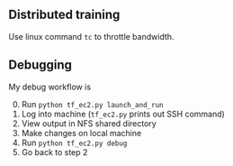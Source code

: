 ## Distributed training
Use linux command `tc` to throttle bandwidth.

## Debugging

My debug workflow is

0. Run `python tf_ec2.py launch_and_run`
1. Log into machine (`tf_ec2.py` prints out SSH command)
2. View output in NFS shared directory
3. Make changes on local machine
4. Run `python tf_ec2.py debug`
5. Go back to step 2
